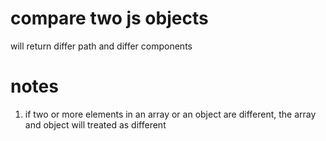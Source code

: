 # compare two js objects

will return differ path and differ components

# notes

1. if two or more elements in an array or an object are different, the array and object will treated as different
